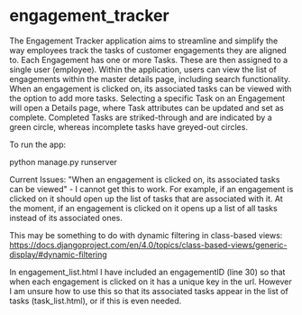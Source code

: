 # engagement_tracker

The Engagement Tracker application aims to streamline and simplify the way employees track the tasks of customer engagements they are aligned to. Each Engagement has one or more Tasks. These are then assigned to a single user (employee). Within the application, users can view the list of engagements within the master details page, including search functionality. When an engagement is clicked on, its associated tasks can be viewed with the option to add more tasks. Selecting a specific Task on an Engagement will open a Details page, where Task attributes can be updated and set as complete. Completed Tasks are striked-through and are indicated by a green circle, whereas incomplete tasks have greyed-out circles.

To run the app:

python manage.py runserver
 
Current Issues:
"When an engagement is clicked on, its associated tasks can be viewed" - I cannot get this to work. For example, if an engagement is clicked on it should open up the list of tasks that are associated with it. At the moment, if an engagement is clicked on it opens up a list of all tasks instead of its associated ones. 

This may be something to do with dynamic filtering in class-based views: https://docs.djangoproject.com/en/4.0/topics/class-based-views/generic-display/#dynamic-filtering

In engagement_list.html I have included an engagementID (line 30) so that when each engagement is clicked on it has a unique key in the url. However I am unsure how to use this so that its associated tasks appear in the list of tasks (task_list.html), or if this is even needed.
